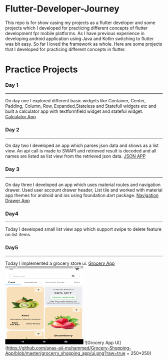 # Flutter-Developer-Journey
This repo is for show casing my projects as a flutter developer and some projects which I developed for practicing different concepts of flutter development fpr mobile platforms.
As I have previous experience in developing android application using Java and Kotlin switching to flutter was bit easy.
So far I loved the framework as whole. Here are some projects that I developed for practicing different concepts in flutter. 

# Practice Projects 
### Day 1
_____
On day one I explored different basic widgets like Container, Center, Padding, Column, Row, Expanded,Stateless and Statefull widgets etc and built a calculator app with textformfield widget and stateful widget.
[Calculator App](https://github.com/anas-aji-muhammed/Flutter-Developer-Journey/tree/master/Simple_calculator/calculator_app)

### Day 2
_____
On day two I developed an app which parses json data and shows as a list view. An api call is made to SWAPI and retrieved result is decoded and all names are listed as list view from the retrieved json data.
[JSON APP](https://github.com/anas-aji-muhammed/Flutter-Developer-Journey/tree/master/working-with-json-api/working_with_json)

### Day 3
_____
On day three I developed an app which uses material routes and navigation drawer. Used user account drawer header, List tile and worked with material app themes for android and ios using foundation.dart package.
[Navigation Drawer App](https://github.com/anas-aji-muhammed/Flutter-Developer-Journey/tree/master/Navigation-Drawer/flutter_nav_drawer)

### Day4
________
Today I developed small list view app which support swipe to delete feature on list items.

### Day5
_________
Today I implemented a grocery store ui. [Grocery App](https://github.com/anas-aji-muhammed/Grocery-Shopping-App/tree/master/grocerry_shopping_app)
<img src="https://github.com/anas-aji-muhammed/Grocery-Shopping-App/blob/master/grocerry_shopping_app/ui.png?raw=true" alt="alt text" width="250" height="250">
![Grocery App UI](https://github.com/anas-aji-muhammed/Grocery-Shopping-App/blob/master/grocerry_shopping_app/ui.png?raw=true = 250*250)

